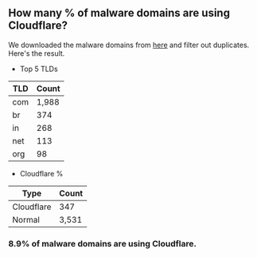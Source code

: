 ## How many % of malware domains are using Cloudflare?


We downloaded the malware domains from [here](https://urlhaus.abuse.ch) and filter out duplicates.
Here's the result.


[//]: # (start replacement)


- Top 5 TLDs

| TLD | Count |
| --- | --- |
| com | 1,988 |
| br | 374 |
| in | 268 |
| net | 113 |
| org | 98 |


- Cloudflare %

| Type | Count |
| --- | --- |
| Cloudflare | 347 |
| Normal | 3,531 |


### 8.9% of malware domains are using Cloudflare.